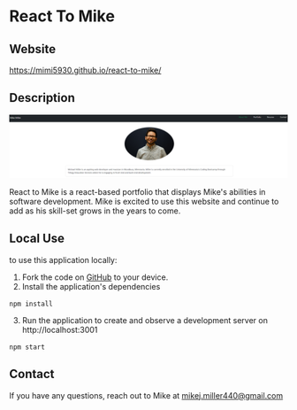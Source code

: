 # React To Mike

## Website

https://mimi5930.github.io/react-to-mike/

## Description

![a screenshot of the website](./src/assets/img/screenshot.png)

React to Mike is a react-based portfolio that displays Mike's abilities in software development. Mike is excited to use this website and continue to add as his skill-set grows in the years to come.

## Local Use

to use this application locally:

1. Fork the code on [GitHub](https://github.com/mimi5930/react-to-mike) to your device.
2. Install the application's dependencies

```
npm install
```

3. Run the application to create and observe a development server on http://localhost:3001

```
npm start
```

## Contact

If you have any questions, reach out to Mike at mikej.miller440@gmail.com
